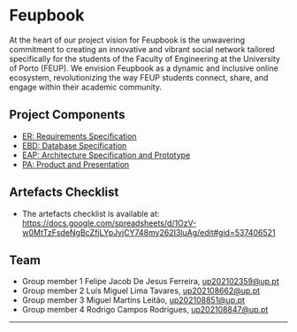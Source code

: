 # Feupbook

At the heart of our project vision for Feupbook is the unwavering commitment to creating an innovative and vibrant social network tailored specifically for the students of the Faculty of Engineering at the University of Porto (FEUP). We envision Feupbook as a dynamic and inclusive online ecosystem, revolutionizing the way FEUP students connect, share, and engage within their academic community.

## Project Components

* [ER: Requirements Specification](https://git.fe.up.pt/lbaw/lbaw2324/lbaw23141/-/wikis/er)
* [EBD: Database Specification](ebd)
* [EAP: Architecture Specification and Prototype](eap)
* [PA: Product and Presentation](pa)

## Artefacts Checklist

* The artefacts checklist is available at: <https://docs.google.com/spreadsheets/d/1OzV-w0MtTzFsdeNgBcZfjLYpJvjCY748my262I3luAg/edit#gid=537406521>

## Team

* Group member 1 Felipe Jacob De Jesus Ferreira, up202102359@up.pt
* Group member 2 Luís Miguel Lima Tavares, up202108662@up.pt 
* Group member 3 Miguel Martins Leitão, up202108851@up.pt
* Group member 4 Rodrigo Campos Rodrigues, up202108847@up.pt 

***